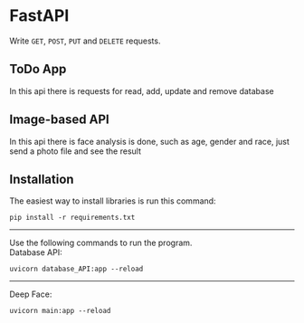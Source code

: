 # FastAPI

Write `GET`, `POST`, `PUT` and `DELETE` requests.

## ToDo App

In this api there is requests for read, add, update and remove database

## Image-based API

In this api there is face analysis is done, such as age, gender and race, just send a photo file and see the result

## Installation

The easiest way to install libraries is run this command:

```
pip install -r requirements.txt
```

<hr>
Use the following commands to run the program.<br>
Database API:

```
uvicorn database_API:app --reload
```

<hr>

Deep Face:

```
uvicorn main:app --reload
```
